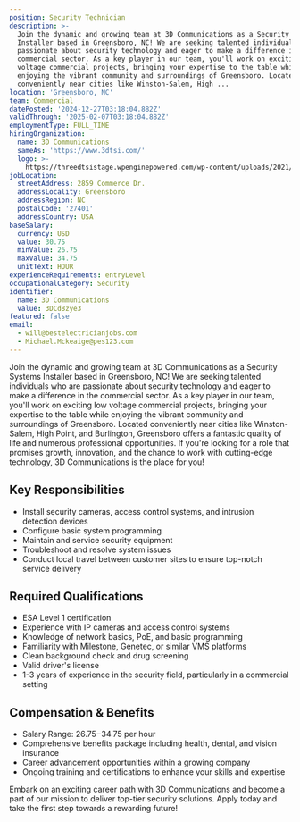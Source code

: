 ```yaml
---
position: Security Technician
description: >-
  Join the dynamic and growing team at 3D Communications as a Security Systems
  Installer based in Greensboro, NC! We are seeking talented individuals who are
  passionate about security technology and eager to make a difference in the
  commercial sector. As a key player in our team, you'll work on exciting low
  voltage commercial projects, bringing your expertise to the table while
  enjoying the vibrant community and surroundings of Greensboro. Located
  conveniently near cities like Winston-Salem, High ...
location: 'Greensboro, NC'
team: Commercial
datePosted: '2024-12-27T03:18:04.882Z'
validThrough: '2025-02-07T03:18:04.882Z'
employmentType: FULL_TIME
hiringOrganization:
  name: 3D Communications
  sameAs: 'https://www.3dtsi.com/'
  logo: >-
    https://threedtsistage.wpenginepowered.com/wp-content/uploads/2021/01/logo-default.png
jobLocation:
  streetAddress: 2859 Commerce Dr.
  addressLocality: Greensboro
  addressRegion: NC
  postalCode: '27401'
  addressCountry: USA
baseSalary:
  currency: USD
  value: 30.75
  minValue: 26.75
  maxValue: 34.75
  unitText: HOUR
experienceRequirements: entryLevel
occupationalCategory: Security
identifier:
  name: 3D Communications
  value: 3DCd8zye3
featured: false
email:
  - will@bestelectricianjobs.com
  - Michael.Mckeaige@pes123.com
---
```




Join the dynamic and growing team at 3D Communications as a Security Systems Installer based in Greensboro, NC! We are seeking talented individuals who are passionate about security technology and eager to make a difference in the commercial sector. As a key player in our team, you'll work on exciting low voltage commercial projects, bringing your expertise to the table while enjoying the vibrant community and surroundings of Greensboro. Located conveniently near cities like Winston-Salem, High Point, and Burlington, Greensboro offers a fantastic quality of life and numerous professional opportunities. If you're looking for a role that promises growth, innovation, and the chance to work with cutting-edge technology, 3D Communications is the place for you!

## Key Responsibilities

- Install security cameras, access control systems, and intrusion detection devices
- Configure basic system programming
- Maintain and service security equipment
- Troubleshoot and resolve system issues
- Conduct local travel between customer sites to ensure top-notch service delivery

## Required Qualifications

- ESA Level 1 certification
- Experience with IP cameras and access control systems
- Knowledge of network basics, PoE, and basic programming
- Familiarity with Milestone, Genetec, or similar VMS platforms
- Clean background check and drug screening
- Valid driver's license
- 1-3 years of experience in the security field, particularly in a commercial setting

## Compensation & Benefits

- Salary Range: $26.75-$34.75 per hour
- Comprehensive benefits package including health, dental, and vision insurance
- Career advancement opportunities within a growing company
- Ongoing training and certifications to enhance your skills and expertise

Embark on an exciting career path with 3D Communications and become a part of our mission to deliver top-tier security solutions. Apply today and take the first step towards a rewarding future!